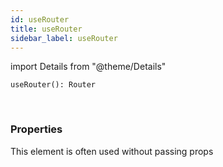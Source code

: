 ```yaml
---
id: useRouter
title: useRouter
sidebar_label: useRouter
---
```


import Details from "@theme/Details"


```tsx
useRouter(): Router
```
<br/>



### Properties

This element is often used without passing props

